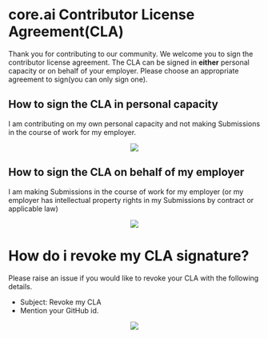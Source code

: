 # core.ai Contributor License Agreement(CLA)

Thank you for contributing  to our community. We welcome you to sign the contributor license agreement. The CLA can be signed in **either** personal capacity or on behalf of your employer. Please choose an appropriate agreement to sign(you can only sign one).
## How to sign the CLA in personal capacity

I am contributing on my own personal capacity and not making Submissions in the course of work for my employer.

<p align="center">
<a href="personal_cla"><img src="img/personal_cla_button.svg" /></a>
</p>

## How to sign the CLA on behalf of my employer

I am making Submissions in the course of work for my employer (or my employer has intellectual property rights in my Submissions by contract or applicable law)

<p align="center">
<a href="employer_cla"><img src="img/employer_cla_button.svg" /></a>
</p>

# How do i revoke my CLA signature? 
Please raise an issue if you would like to revoke your CLA with the following details.
* Subject: Revoke my CLA
* Mention your GitHub id.

<p align="center">
<a href="https://github.com/aicore/contributor-license-agreement/issues/new"><img src="img/revoke_cla_button.svg" /></a>
</p>

